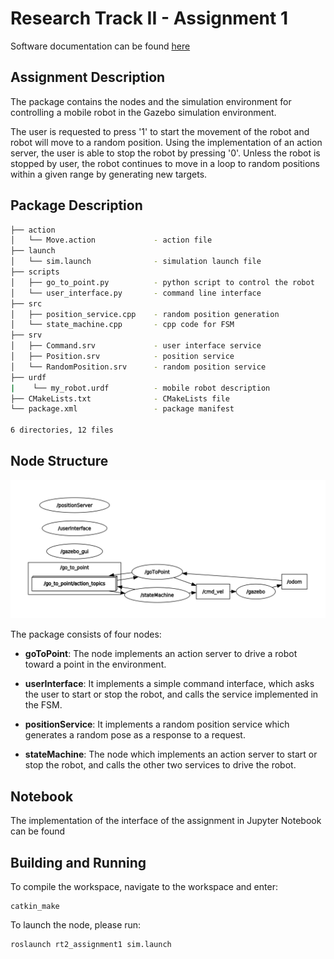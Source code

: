 # Research Track II - Assignment 1

Software documentation can be found [here](https://jerin-joy.github.io/ResearchTrack2_Assignment1/)
## Assignment Description

The package contains the nodes and the simulation environment for controlling a mobile robot in the Gazebo simulation environment. 

The user is requested to press '1' to start the movement of the robot and robot will move to a random position. Using the implementation of an action server, the user is able to stop the robot by pressing '0'. Unless the robot is stopped by user, the robot continues to move in a loop to random positions within a given range by generating new targets.

## Package Description

```bash
├── action
│   └── Move.action             - action file
├── launch 
│   └── sim.launch              - simulation launch file             
├── scripts
│   ├── go_to_point.py          - python script to control the robot
│   └── user_interface.py       - command line interface
├── src
│   ├── position_service.cpp    - random position generation
│   └── state_machine.cpp       - cpp code for FSM
├── srv
│   ├── Command.srv             - user interface service
│   ├── Position.srv            - position service
│   └── RandomPosition.srv      - random position service 
├── urdf
|    └── my_robot.urdf          - mobile robot description
├── CMakeLists.txt              - CMakeLists file
└── package.xml                 - package manifest

6 directories, 12 files
```

## Node Structure

![Package Tree](action_server.png)

The package consists of four nodes:
- **goToPoint**: The node implements an action server to
drive a robot toward a point in the environment.

- **userInterface**: It implements a simple command interface, which asks the user to start or stop the robot, and calls the service implemented in the FSM.
  
- **positionService**: It implements a random position service which generates a random pose as a response to a request. 
  
- **stateMachine**: The node which implements an action server to start or stop the robot, and calls the other two services to drive the robot. 

## Notebook
The implementation of the interface of the assignment in Jupyter Notebook can be found 

## Building and Running

To compile the workspace, navigate to the workspace and enter:
```
catkin_make
```

To launch the node, please run:
```
roslaunch rt2_assignment1 sim.launch
```

